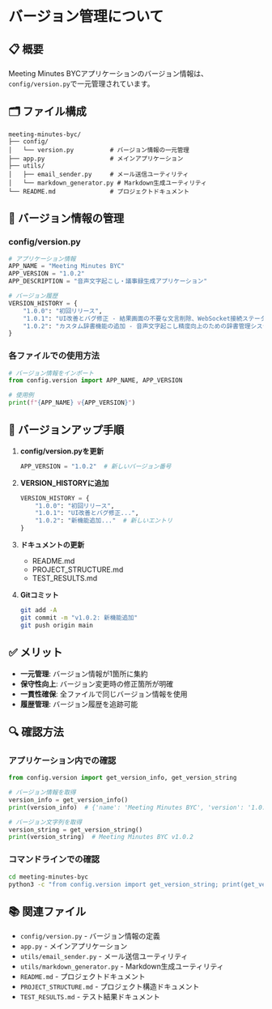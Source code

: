 # バージョン管理について

## 📋 概要

Meeting Minutes BYCアプリケーションのバージョン情報は、`config/version.py`で一元管理されています。

## 🗂️ ファイル構成

```
meeting-minutes-byc/
├── config/
│   └── version.py          # バージョン情報の一元管理
├── app.py                  # メインアプリケーション
├── utils/
│   ├── email_sender.py     # メール送信ユーティリティ
│   └── markdown_generator.py # Markdown生成ユーティリティ
└── README.md               # プロジェクトドキュメント
```

## 🔧 バージョン情報の管理

### config/version.py

```python
# アプリケーション情報
APP_NAME = "Meeting Minutes BYC"
APP_VERSION = "1.0.2"
APP_DESCRIPTION = "音声文字起こし・議事録生成アプリケーション"

# バージョン履歴
VERSION_HISTORY = {
    "1.0.0": "初回リリース",
    "1.0.1": "UI改善とバグ修正 - 結果画面の不要な文言削除、WebSocket接続ステータス削除、進捗バーテストボタン削除、メール件名・本文の修正、システムバージョン表示追加",
    "1.0.2": "カスタム辞書機能の追加 - 音声文字起こし精度向上のための辞書管理システム、専門用語・固有名詞の誤認識防止機能"
}
```

### 各ファイルでの使用方法

```python
# バージョン情報をインポート
from config.version import APP_NAME, APP_VERSION

# 使用例
print(f"{APP_NAME} v{APP_VERSION}")
```

## 📝 バージョンアップ手順

1. **config/version.pyを更新**
   ```python
   APP_VERSION = "1.0.2"  # 新しいバージョン番号
   ```

2. **VERSION_HISTORYに追加**
   ```python
   VERSION_HISTORY = {
       "1.0.0": "初回リリース",
       "1.0.1": "UI改善とバグ修正...",
       "1.0.2": "新機能追加..."  # 新しいエントリ
   }
   ```

3. **ドキュメントの更新**
   - README.md
   - PROJECT_STRUCTURE.md
   - TEST_RESULTS.md

4. **Gitコミット**
   ```bash
   git add -A
   git commit -m "v1.0.2: 新機能追加"
   git push origin main
   ```

## ✅ メリット

- **一元管理**: バージョン情報が1箇所に集約
- **保守性向上**: バージョン変更時の修正箇所が明確
- **一貫性確保**: 全ファイルで同じバージョン情報を使用
- **履歴管理**: バージョン履歴を追跡可能

## 🔍 確認方法

### アプリケーション内での確認
```python
from config.version import get_version_info, get_version_string

# バージョン情報を取得
version_info = get_version_info()
print(version_info)  # {'name': 'Meeting Minutes BYC', 'version': '1.0.2', 'description': '...'}

# バージョン文字列を取得
version_string = get_version_string()
print(version_string)  # Meeting Minutes BYC v1.0.2
```

### コマンドラインでの確認
```bash
cd meeting-minutes-byc
python3 -c "from config.version import get_version_string; print(get_version_string())"
```

## 📚 関連ファイル

- `config/version.py` - バージョン情報の定義
- `app.py` - メインアプリケーション
- `utils/email_sender.py` - メール送信ユーティリティ
- `utils/markdown_generator.py` - Markdown生成ユーティリティ
- `README.md` - プロジェクトドキュメント
- `PROJECT_STRUCTURE.md` - プロジェクト構造ドキュメント
- `TEST_RESULTS.md` - テスト結果ドキュメント
